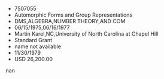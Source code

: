 
* 7507055
* Automorphic Forms and Group Representations
* DMS,ALGEBRA,NUMBER THEORY,AND COM
* 06/15/1975,06/16/1977
* Martin Karel,NC,University of North Carolina at Chapel Hill
* Standard Grant
*   name not available
* 11/30/1979
* USD 26,200.00

nan
